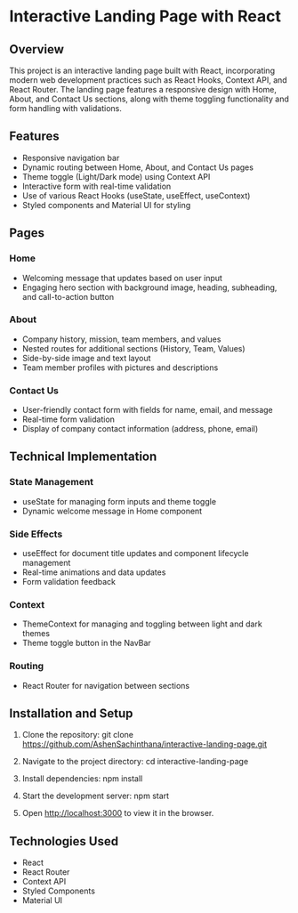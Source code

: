 # Interactive Landing Page with React

## Overview

This project is an interactive landing page built with React, incorporating modern web development practices such as React Hooks, Context API, and React Router. The landing page features a responsive design with Home, About, and Contact Us sections, along with theme toggling functionality and form handling with validations.

## Features

- Responsive navigation bar
- Dynamic routing between Home, About, and Contact Us pages
- Theme toggle (Light/Dark mode) using Context API
- Interactive form with real-time validation
- Use of various React Hooks (useState, useEffect, useContext)
- Styled components and Material UI for styling

## Pages

### Home
- Welcoming message that updates based on user input
- Engaging hero section with background image, heading, subheading, and call-to-action button

### About
- Company history, mission, team members, and values
- Nested routes for additional sections (History, Team, Values)
- Side-by-side image and text layout
- Team member profiles with pictures and descriptions

### Contact Us
- User-friendly contact form with fields for name, email, and message
- Real-time form validation
- Display of company contact information (address, phone, email)

## Technical Implementation

### State Management
- useState for managing form inputs and theme toggle
- Dynamic welcome message in Home component

### Side Effects
- useEffect for document title updates and component lifecycle management
- Real-time animations and data updates
- Form validation feedback

### Context
- ThemeContext for managing and toggling between light and dark themes
- Theme toggle button in the NavBar

### Routing
- React Router for navigation between sections

## Installation and Setup

1. Clone the repository:
    git clone https://github.com/AshenSachinthana/interactive-landing-page.git

2. Navigate to the project directory:
    cd interactive-landing-page

3. Install dependencies:
    npm install

4. Start the development server:
    npm start

5. Open [http://localhost:3000](http://localhost:3000) to view it in the browser.

## Technologies Used

- React
- React Router
- Context API
- Styled Components
- Material UI
